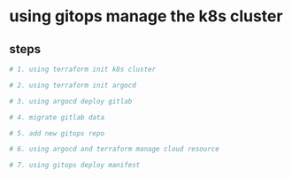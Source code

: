 # using gitops manage the k8s cluster

## steps

```bash
# 1. using terraform init k8s cluster

# 2. using terraform init argocd

# 3. using argocd deploy gitlab

# 4. migrate gitlab data

# 5. add new gitops repo

# 6. using argocd and terraform manage cloud resource

# 7. using gitops deploy manifest
```
